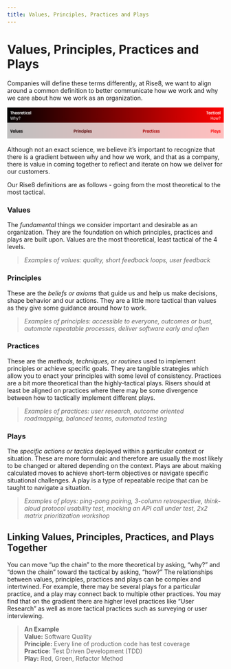 ```yaml
---
title: Values, Principles, Practices and Plays
---
```

# Values, Principles, Practices and Plays

Companies will define these terms differently, at Rise8, we want to align around a common definition to better communicate how we work and why we care about how we work as an organization.

![Gradient of Why and How we work](./assets/values-principles-practices-plays.png)

Although not an exact science, we believe it’s important to recognize that there is a gradient between why and how we work, and that as a company, there is value in coming together to reflect and iterate on how we deliver for our customers.

Our Rise8 definitions are as follows - going from the most theoretical to the most tactical.

### Values
The _fundamental_ things we consider important and desirable as an organization. They are the foundation on which principles, practices and plays are built upon. Values are the most theoretical, least tactical of the 4 levels.
> _Examples of values: quality, short feedback loops, user feedback_

### Principles
These are the _beliefs or axioms_ that guide us and help us make decisions, shape behavior and our actions. They are a little more tactical than values as they give some guidance around how to work.
> _Examples of principles: accessible to everyone, outcomes or bust, automate repeatable processes, deliver software early and often_

### Practices
These are the _methods, techniques, or routines_ used to implement principles or achieve specific goals. They are tangible strategies which allow you to enact your principles with some level of consistency. Practices are a bit more theoretical than the highly-tactical plays. Risers should at least be aligned on practices where there may be some divergence between how to tactically implement different plays.
> _Examples of practices: user research, outcome oriented roadmapping, balanced teams, automated testing_

### Plays
The _specific actions or tactics_ deployed within a particular context or situation. These are more formulaic and therefore are usually the most likely to be changed or altered depending on the context. Plays are about making calculated moves to achieve short-term objectives or navigate specific situational challenges. A play is a type of repeatable recipe that can be taught to navigate a situation.
> _Examples of plays: ping-pong pairing, 3-column retrospective, think-aloud protocol usability test, mocking an API call under test, 2x2 matrix prioritization workshop_

## Linking Values, Principles, Practices, and Plays Together
You can move “up the chain” to the more theoretical by asking, “why?” and “down the chain” toward the tactical by asking, “how?” The relationships between values, principles, practices and plays can be complex and intertwined. For example, there may be several plays for a particular practice, and a play may connect back to multiple other practices. You may find that on the gradient there are higher level practices like “User Research” as well as more tactical practices such as surveying or user interviewing.

> __An Example__ <br>
> __Value:__ Software Quality <br>
> __Principle:__ Every line of production code has test coverage <br>
> __Practice:__ Test Driven Development (TDD) <br>
> __Play:__ Red, Green, Refactor Method
